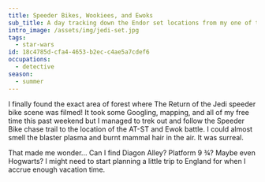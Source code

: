 ```yaml
---
title: Speeder Bikes, Wookiees, and Ewoks
sub_title: A day tracking down the Endor set locations from my one of the best movies of all time
intro_image: /assets/img/jedi-set.jpg
tags:
  - star-wars
id: 18c4785d-cfa4-4653-b2ec-c4ae5a7cdef6
occupations:
  - detective
season:
  - summer
---
```

I finally found the exact area of forest where The Return of the Jedi speeder bike scene was filmed! It took some Googling, mapping, and all of my free time this past weekend but I managed to trek out and follow the Speeder Bike chase trail to the location of the AT-ST and Ewok battle. I could almost smell the blaster plasma and burnt mammal hair in the air. It was surreal.

That made me wonder... Can I find Diagon Alley? Platform 9 ¾? Maybe even Hogwarts? I might need to start planning a little trip to England for when I accrue enough vacation time.
